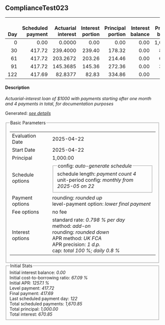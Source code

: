 <h2>ComplianceTest023</h2>
<table>
    <thead style="vertical-align: bottom;">
        <th style="text-align: right;">Day</th>
        <th style="text-align: right;">Scheduled payment</th>
        <th style="text-align: right;">Actuarial interest</th>
        <th style="text-align: right;">Interest portion</th>
        <th style="text-align: right;">Principal portion</th>
        <th style="text-align: right;">Interest balance</th>
        <th style="text-align: right;">Principal balance</th>
        <th style="text-align: right;">Total actuarial interest</th>
        <th style="text-align: right;">Total interest</th>
        <th style="text-align: right;">Total principal</th>
    </thead>
    <tr style="text-align: right;">
        <td class="ci00">0</td>
        <td class="ci01" style="white-space: nowrap;">0.00</td>
        <td class="ci02">0.0000</td>
        <td class="ci03">0.00</td>
        <td class="ci04">0.00</td>
        <td class="ci05">0.00</td>
        <td class="ci06">1,000.00</td>
        <td class="ci07">0.0000</td>
        <td class="ci08">0.00</td>
        <td class="ci09">0.00</td>
    </tr>
    <tr style="text-align: right;">
        <td class="ci00">30</td>
        <td class="ci01" style="white-space: nowrap;">417.72</td>
        <td class="ci02">239.4000</td>
        <td class="ci03">239.40</td>
        <td class="ci04">178.32</td>
        <td class="ci05">0.00</td>
        <td class="ci06">821.68</td>
        <td class="ci07">239.4000</td>
        <td class="ci08">239.40</td>
        <td class="ci09">178.32</td>
    </tr>
    <tr style="text-align: right;">
        <td class="ci00">61</td>
        <td class="ci01" style="white-space: nowrap;">417.72</td>
        <td class="ci02">203.2672</td>
        <td class="ci03">203.26</td>
        <td class="ci04">214.46</td>
        <td class="ci05">0.00</td>
        <td class="ci06">607.22</td>
        <td class="ci07">442.6672</td>
        <td class="ci08">442.66</td>
        <td class="ci09">392.78</td>
    </tr>
    <tr style="text-align: right;">
        <td class="ci00">91</td>
        <td class="ci01" style="white-space: nowrap;">417.72</td>
        <td class="ci02">145.3685</td>
        <td class="ci03">145.36</td>
        <td class="ci04">272.36</td>
        <td class="ci05">0.00</td>
        <td class="ci06">334.86</td>
        <td class="ci07">588.0357</td>
        <td class="ci08">588.02</td>
        <td class="ci09">665.14</td>
    </tr>
    <tr style="text-align: right;">
        <td class="ci00">122</td>
        <td class="ci01" style="white-space: nowrap;">417.69</td>
        <td class="ci02">82.8377</td>
        <td class="ci03">82.83</td>
        <td class="ci04">334.86</td>
        <td class="ci05">0.00</td>
        <td class="ci06">0.00</td>
        <td class="ci07">670.8733</td>
        <td class="ci08">670.85</td>
        <td class="ci09">1,000.00</td>
    </tr>
</table>
<h4>Description</h4>
<p><i>Actuarial-interest loan of $1000 with payments starting after one month and 4 payments in total, for documentation purposes</i></p>
<p>Generated: <i><a href="../GeneratedDate.html">see details</a></i></p>
<fieldset><legend>Basic Parameters</legend>
<table>
    <tr>
        <td>Evaluation Date</td>
        <td>2025-04-22</td>
    </tr>
    <tr>
        <td>Start Date</td>
        <td>2025-04-22</td>
    </tr>
    <tr>
        <td>Principal</td>
        <td>1,000.00</td>
    </tr>
    <tr>
        <td>Schedule options</td>
        <td>
            <fieldset>
                <legend>config: <i>auto-generate schedule</i></legend>
                <div>schedule length: <i><i>payment count</i> 4</i></div>
                <div>unit-period config: <i>monthly from 2025-05 on 22</i></div>
            </fieldset>
        </td>
    </tr>
    <tr>
        <td>Payment options</td>
        <td>
            <div>
                <div>rounding: <i>rounded up</i></div>
                <div>level-payment option: <i>lower&nbsp;final&nbsp;payment</i></div>
            </div>
        </td>
    </tr>
    <tr>
        <td>Fee options</td>
        <td>no fee
        </td>
    </tr>
    <tr>
        <td>Interest options</td>
        <td>
            <div>
                <div>standard rate: <i>0.798 % per day</i></div>
                <div>method: <i>add-on</i></div>
                <div>rounding: <i>rounded down</i></div>
                <div>APR method: <i>UK FCA</i></div>
                <div>APR precision: <i>1 d.p.</i></div>
                <div>cap: <i>total 100 %; daily 0.8 %</div>
            </div>
        </td>
    </tr>
</table></fieldset>
<fieldset><legend>Initial Stats</legend>
<div>
    <div>Initial interest balance: <i>0.00</i></div>
    <div>Initial cost-to-borrowing ratio: <i>67.09 %</i></div>
    <div>Initial APR: <i>1257.1 %</i></div>
    <div>Level payment: <i>417.72</i></div>
    <div>Final payment: <i>417.69</i></div>
    <div>Last scheduled payment day: <i>122</i></div>
    <div>Total scheduled payments: <i>1,670.85</i></div>
    <div>Total principal: <i>1,000.00</i></div>
    <div>Total interest: <i>670.85</i></div>
</div></fieldset>